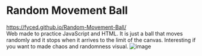 # Random Movement Ball
https://fyced.github.io/Random-Movement-Ball/                          
Web made to practice JavaScript and HTML. It is just a ball that moves randomly and it stops when it arrives to the limit of the canvas. Interesting if you want to made chaos and randomness visual.
![image](https://github.com/user-attachments/assets/714d918e-8883-48b3-99f3-20f7c9c2e904)
